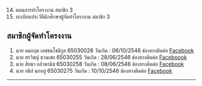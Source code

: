 14.	แผนการทําโครงงาน	สมาชิก 3
15.	ทะเบียนประวัตินักศึกษาผู้จัดทำโครงงาน	สมาชิก 3


## สมาชิกผู้จัดทำโครงงาน
1. นาย คมกฤต เดชธนโชติกูล 65030028
วันเกิด : 06/10/2546
ช่องทางติดต่อ [Facebook](https://www.facebook.com/mynameispingnicetomeetyou)
2. นาย สรวิชญ์ ชวนเชย 65030255
วันเกิด : 28/06/2546
ช่องทางติดต่อ [Faceboook](https://www.facebook.com/DragonDarc)
3. นาย สิทธา กล้าพานิช 65030258
วันเกิด : 08/06/2546
ช่องทางติดต่อ [Facebook](https://www.facebook.com/profile.php?id=100010273261426)
4. นาย อธิป นกอยู่ 65030275
วันเกิด : 10/10/2546
ช่องทางติดต่อ [Facebook](https://www.facebook.com/fulk.fulk.37)
--------------------------------------------------------------------------------------
